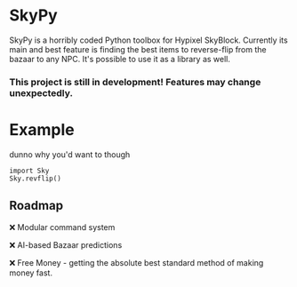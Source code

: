 # SkyPy

SkyPy is a horribly coded Python toolbox for Hypixel SkyBlock. 
Currently its main and best feature is finding the best items to reverse-flip from the bazaar to any NPC.
It's possible to use it as a library as well.

### This project is still in development! Features may change unexpectedly.

# Example
dunno why you'd want to though
```
import Sky
Sky.revflip()
```
## Roadmap
❌ Modular command system

❌ AI-based Bazaar predictions

❌ Free Money - getting the absolute best standard method of making money fast.
